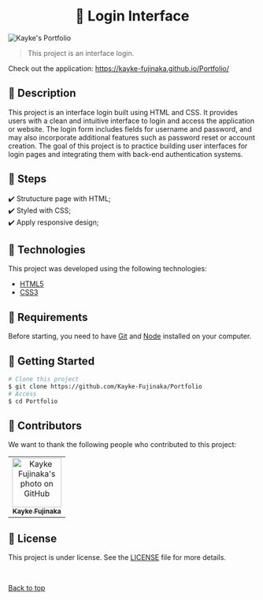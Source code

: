 <h1 align="center">📃 Login Interface</h1>

<img src="./assets/image.png" alt="Kayke's Portfolio">

>  This project is an interface login.

Check out the application: https://kayke-fujinaka.github.io/Portfolio/

## :page_facing_up: Description

This project is an interface login built using HTML and CSS. It provides users with a clean and intuitive interface to login and access the application or website. The login form includes fields for username and password, and may also incorporate additional features such as password reset or account creation. The goal of this project is to practice building user interfaces for login pages and integrating them with back-end authentication systems.

## :dart: Steps ##

:heavy_check_mark: Strutucture page with HTML;\
:heavy_check_mark: Styled with CSS;\
:heavy_check_mark: Apply responsive design;

## 🚀 Technologies

This project was developed using the following technologies:

- [HTML5](https://developer.mozilla.org/pt-BR/docs/Web/HTML/Element/html/)  
- [CSS3](https://developer.mozilla.org/pt-BR/docs/Web/CSS)

## :closed_book: Requirements ##

Before starting, you need to have [Git](https://git-scm.com) and [Node](https://nodejs.org/en/) installed on your computer.

## :checkered_flag: Getting Started ##

```bash
# Clone this project
$ git clone https://github.com/Kayke-Fujinaka/Portfolio
# Access
$ cd Portfolio
```

## 🤝 Contributors

We want to thank the following people who contributed to this project:

<table>
  <tr>
    <td align="center">
      <a href="#">
        <img src="https://avatars.githubusercontent.com/u/98772000?s=400&u=80de9af672be7f75cc7a546838552cf63d5b82fe&v=4" width="100px;" alt="Kayke Fujinaka's photo on GitHub"/><br>
        <sub>
          <b>Kayke Fujinaka</b>
        </sub>
      </a>
    </td>
  </tr>
</table>

## 📝 License

This project is under license. See the [LICENSE](LICENSE.md) file for more details.

&#xa0;

<a href="#top">Back to top</a>

